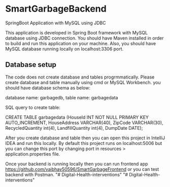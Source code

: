 # SmartGarbageBackend

SpringBoot Application with MySQL using JDBC

This application is developed in Spring Boot framework with MySQL database using JDBC connection. You should have Maven installed 
in order to build and run this application on your machine. Also, you should have MySQL database running locally on localhost:3306
port.

## Database setup

The code does not create database and tables progrmmatically. Please create database and table manually using cmd or MySQL Workbench.
you should have database schema as below:

database name: garbagedb,
table name: garbagedata

SQL query to create table:

CREATE TABLE garbagedata (HouseId INT NOT NULL PRIMARY KEY AUTO_INCREMENT,
HouseAddress VARCHAR(40),
ZipCode VARCHAR(30),
RecycledQuantity int(4),
LandfillQuantity int(4),
DumpDate DATE);

After you create database and table then you can open this project in IntelliJ IDEA and run this locally. By default this project runs 
on localhost:5006 but you can change this port by changing port in resources > application.properties file.

Once your backend is running locally then you can run frontend app https://github.com/vaibhav50596/SmartGarbageFrontend or you can test
backend with Postman.
"# Digital-Health-interventions" 
"# Digital-Health-interventions" 
